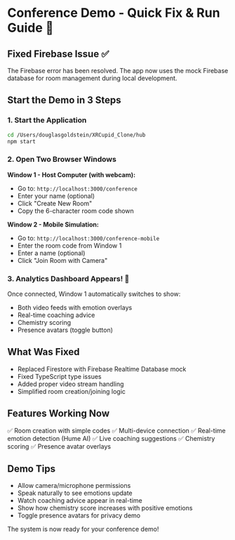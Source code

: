 # Conference Demo - Quick Fix & Run Guide 🔧

## Fixed Firebase Issue ✅
The Firebase error has been resolved. The app now uses the mock Firebase database for room management during local development.

## Start the Demo in 3 Steps

### 1. Start the Application
```bash
cd /Users/douglasgoldstein/XRCupid_Clone/hub
npm start
```

### 2. Open Two Browser Windows

**Window 1 - Host Computer (with webcam):**
- Go to: `http://localhost:3000/conference`
- Enter your name (optional)
- Click "Create New Room"
- Copy the 6-character room code shown

**Window 2 - Mobile Simulation:**
- Go to: `http://localhost:3000/conference-mobile`
- Enter the room code from Window 1
- Enter a name (optional)
- Click "Join Room with Camera"

### 3. Analytics Dashboard Appears! 🎉
Once connected, Window 1 automatically switches to show:
- Both video feeds with emotion overlays
- Real-time coaching advice
- Chemistry scoring
- Presence avatars (toggle button)

## What Was Fixed
- Replaced Firestore with Firebase Realtime Database mock
- Fixed TypeScript type issues
- Added proper video stream handling
- Simplified room creation/joining logic

## Features Working Now
✅ Room creation with simple codes
✅ Multi-device connection
✅ Real-time emotion detection (Hume AI)
✅ Live coaching suggestions
✅ Chemistry scoring
✅ Presence avatar overlays

## Demo Tips
- Allow camera/microphone permissions
- Speak naturally to see emotions update
- Watch coaching advice appear in real-time
- Show how chemistry score increases with positive emotions
- Toggle presence avatars for privacy demo

The system is now ready for your conference demo!
